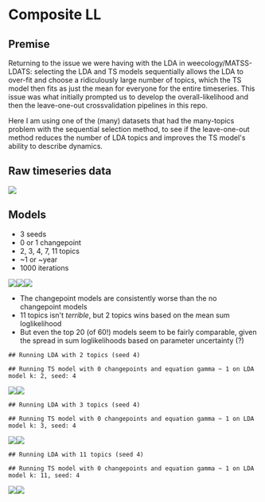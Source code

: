 Composite LL
================

Premise
-------

Returning to the issue we were having with the LDA in weecology/MATSS-LDATS: selecting the LDA and TS models sequentially allows the LDA to over-fit and choose a ridiculously large number of topics, which the TS model then fits as just the mean for everyone for the entire timeseries. This issue was what initially prompted us to develop the overall-likelihood and then the leave-one-out crossvalidation pipelines in this repo.

Here I am using one of the (many) datasets that had the many-topics problem with the sequential selection method, to see if the leave-one-out method reduces the number of LDA topics and improves the TS model's ability to describe dynamics.

Raw timeseries data
-------------------

![](bbsreport_files/figure-markdown_github/load%20and%20plot%20actual%20ts%20data-1.png)

Models
------

-   3 seeds
-   0 or 1 changepoint
-   2, 3, 4, 7, 11 topics
-   ~1 or ~year
-   1000 iterations

![](bbsreport_files/figure-markdown_github/load%20composite%20ll-1.png)![](bbsreport_files/figure-markdown_github/load%20composite%20ll-2.png)![](bbsreport_files/figure-markdown_github/load%20composite%20ll-3.png)

-   The changepoint models are consistently worse than the no changepoint models
-   11 topics isn't *terrible*, but 2 topics wins based on the mean sum loglikelihood
-   But even the top 20 (of 60!) models seem to be fairly comparable, given the spread in sum loglikelihoods based on parameter uncertainty (?)

<!-- -->

    ## Running LDA with 2 topics (seed 4)

    ## Running TS model with 0 changepoints and equation gamma ~ 1 on LDA model k: 2, seed: 4

![](bbsreport_files/figure-markdown_github/2%203%2011%20topic%20LDAS-1.png)![](bbsreport_files/figure-markdown_github/2%203%2011%20topic%20LDAS-2.png)

    ## Running LDA with 3 topics (seed 4)

    ## Running TS model with 0 changepoints and equation gamma ~ 1 on LDA model k: 3, seed: 4

![](bbsreport_files/figure-markdown_github/2%203%2011%20topic%20LDAS-3.png)![](bbsreport_files/figure-markdown_github/2%203%2011%20topic%20LDAS-4.png)

    ## Running LDA with 11 topics (seed 4)

    ## Running TS model with 0 changepoints and equation gamma ~ 1 on LDA model k: 11, seed: 4

![](bbsreport_files/figure-markdown_github/2%203%2011%20topic%20LDAS-5.png)![](bbsreport_files/figure-markdown_github/2%203%2011%20topic%20LDAS-6.png)
